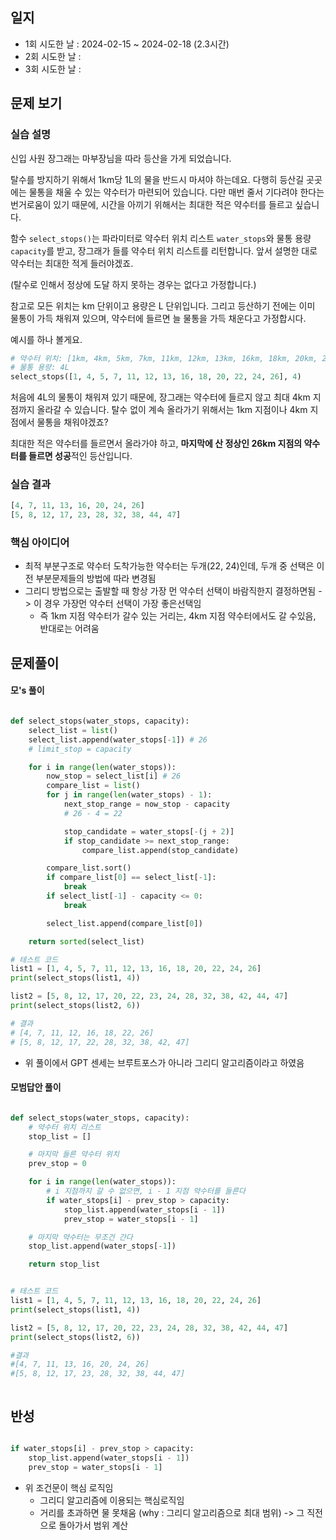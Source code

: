 
## 일지
- 1회 시도한 날 : 2024-02-15 ~ 2024-02-18 (2.3시간)
- 2회 시도한 날 : 
- 3회 시도한 날 : 

## 문제 보기

### 실습 설명
신입 사원 장그래는 마부장님을 따라 등산을 가게 되었습니다.

탈수를 방지하기 위해서 1km당 1L의 물을 반드시 마셔야 하는데요. 다행히 등산길 곳곳에는 물통을 채울 수 있는 약수터가 마련되어 있습니다. 다만 매번 줄서 기다려야 한다는 번거로움이 있기 때문에, 시간을 아끼기 위해서는 최대한 적은 약수터를 들르고 싶습니다.

함수 `select_stops()`는 파라미터로 약수터 위치 리스트 `water_stops`와 물통 용량 `capacity`를 받고, 장그래가 들를 약수터 위치 리스트를 리턴합니다. 앞서 설명한 대로 약수터는 최대한 적게 들러야겠죠.

(탈수로 인해서 정상에 도달 하지 못하는 경우는 없다고 가정합니다.)

참고로 모든 위치는 km 단위이고 용량은 L 단위입니다. 그리고 등산하기 전에는 이미 물통이 가득 채워져 있으며, 약수터에 들르면 늘 물통을 가득 채운다고 가정합시다.

예시를 하나 볼게요.

```python
# 약수터 위치: [1km, 4km, 5km, 7km, 11km, 12km, 13km, 16km, 18km, 20km, 22km, 24km, 26km]
# 물통 용량: 4L
select_stops([1, 4, 5, 7, 11, 12, 13, 16, 18, 20, 22, 24, 26], 4)

```
처음에 4L의 물통이 채워져 있기 때문에, 장그래는 약수터에 들르지 않고 최대 4km 지점까지 올라갈 수 있습니다. 탈수 없이 계속 올라가기 위해서는 1km 지점이나 4km 지점에서 물통을 채워야겠죠?

최대한 적은 약수터를 들르면서 올라가야 하고, **마지막에 산 정상인 26km 지점의 약수터를 들르면 성공**적인 등산입니다.


### 실습 결과

```python
[4, 7, 11, 13, 16, 20, 24, 26]
[5, 8, 12, 17, 23, 28, 32, 38, 44, 47]
```

### 핵심 아이디어
- 최적 부분구조로 약수터 도착가능한 약수터는 두개(22, 24)인데, 두개 중 선택은 이전 부분문제들의 방법에 따라 변경됨
- 그리디 방법으로는 출발할 때 항상 가장 먼 약수터 선택이 바람직한지 결정하면됨 -> 이 경우 가장먼 약수터 선택이 가장 좋은선택임
  - 즉 1km 지점 약수터가 갈수 있는 거리는, 4km 지점 약수터에서도 갈 수있음, 반대로는 어려움


## 문제풀이

#### 모's 풀이
```python

def select_stops(water_stops, capacity):
    select_list = list()
    select_list.append(water_stops[-1]) # 26
    # limit_stop = capacity

    for i in range(len(water_stops)):
        now_stop = select_list[i] # 26
        compare_list = list()
        for j in range(len(water_stops) - 1):
            next_stop_range = now_stop - capacity
            # 26 - 4 = 22

            stop_candidate = water_stops[-(j + 2)]
            if stop_candidate >= next_stop_range:
                compare_list.append(stop_candidate)

        compare_list.sort()
        if compare_list[0] == select_list[-1]:
            break
        if select_list[-1] - capacity <= 0:
            break

        select_list.append(compare_list[0])

    return sorted(select_list)

# 테스트 코드
list1 = [1, 4, 5, 7, 11, 12, 13, 16, 18, 20, 22, 24, 26]
print(select_stops(list1, 4))

list2 = [5, 8, 12, 17, 20, 22, 23, 24, 28, 32, 38, 42, 44, 47]
print(select_stops(list2, 6))

# 결과
# [4, 7, 11, 12, 16, 18, 22, 26]
# [5, 8, 12, 17, 22, 28, 32, 38, 42, 47]


```

- 위 풀이에서 GPT 센세는 브루트포스가 아니라 그리디 알고리즘이라고 하였음


#### 모범답안 풀이
```python

def select_stops(water_stops, capacity):
    # 약수터 위치 리스트
    stop_list = []

    # 마지막 들른 약수터 위치
    prev_stop = 0

    for i in range(len(water_stops)):
        # i 지점까지 갈 수 없으면, i - 1 지점 약수터를 들른다
        if water_stops[i] - prev_stop > capacity:
            stop_list.append(water_stops[i - 1])
            prev_stop = water_stops[i - 1]

    # 마지막 약수터는 무조건 간다
    stop_list.append(water_stops[-1])

    return stop_list


# 테스트 코드
list1 = [1, 4, 5, 7, 11, 12, 13, 16, 18, 20, 22, 24, 26]
print(select_stops(list1, 4))

list2 = [5, 8, 12, 17, 20, 22, 23, 24, 28, 32, 38, 42, 44, 47]
print(select_stops(list2, 6))

#결과
#[4, 7, 11, 13, 16, 20, 24, 26]
#[5, 8, 12, 17, 23, 28, 32, 38, 44, 47]



```


## 반성
```python

if water_stops[i] - prev_stop > capacity:
    stop_list.append(water_stops[i - 1])
    prev_stop = water_stops[i - 1]

``` 
- 위 조건문이 핵심 로직임
  - 그리디 알고리즘에 이용되는 핵심로직임
  - 거리를 초과하면 물 못채움 (why : 그리디 알고리즘으로 최대 범위) -> 그 직전으로 돌아가서 범위 계산